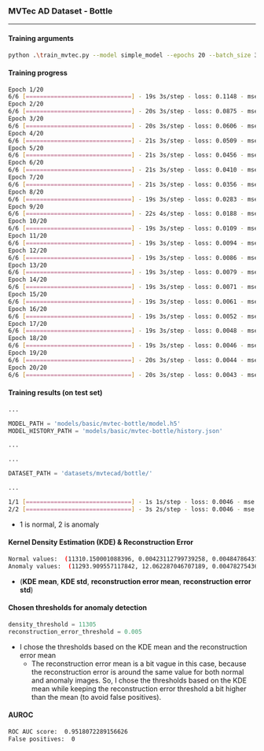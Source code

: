 ### MVTec AD Dataset - Bottle

---

#### Training arguments

```bash
python .\train_mvtec.py --model simple_model --epochs 20 --batch_size 32 --num_workers 4 --dataset datasets/mvtecad/bottle --out models/basic/mvtec-bottle
```

#### Training progress

```bash
Epoch 1/20
6/6 [==============================] - 19s 3s/step - loss: 0.1148 - mse: 0.1128 - mae: 0.3169
Epoch 2/20
6/6 [==============================] - 20s 3s/step - loss: 0.0875 - mse: 0.0859 - mae: 0.2815
Epoch 3/20
6/6 [==============================] - 20s 3s/step - loss: 0.0606 - mse: 0.0582 - mae: 0.2172
Epoch 4/20
6/6 [==============================] - 21s 3s/step - loss: 0.0509 - mse: 0.0485 - mae: 0.1879
Epoch 5/20
6/6 [==============================] - 21s 3s/step - loss: 0.0456 - mse: 0.0433 - mae: 0.1711
Epoch 6/20
6/6 [==============================] - 21s 3s/step - loss: 0.0410 - mse: 0.0391 - mae: 0.1615
Epoch 7/20
6/6 [==============================] - 21s 3s/step - loss: 0.0356 - mse: 0.0337 - mae: 0.1458
Epoch 8/20
6/6 [==============================] - 19s 3s/step - loss: 0.0283 - mse: 0.0266 - mae: 0.1275
Epoch 9/20
6/6 [==============================] - 22s 4s/step - loss: 0.0188 - mse: 0.0169 - mae: 0.0985
Epoch 10/20
6/6 [==============================] - 19s 3s/step - loss: 0.0109 - mse: 0.0084 - mae: 0.0629
Epoch 11/20
6/6 [==============================] - 19s 3s/step - loss: 0.0094 - mse: 0.0077 - mae: 0.0598
Epoch 12/20
6/6 [==============================] - 19s 3s/step - loss: 0.0086 - mse: 0.0075 - mae: 0.0625
Epoch 13/20
6/6 [==============================] - 19s 3s/step - loss: 0.0079 - mse: 0.0068 - mae: 0.0568
Epoch 14/20
6/6 [==============================] - 19s 3s/step - loss: 0.0071 - mse: 0.0060 - mae: 0.0522
Epoch 15/20
6/6 [==============================] - 19s 3s/step - loss: 0.0061 - mse: 0.0050 - mae: 0.0462
Epoch 16/20
6/6 [==============================] - 19s 3s/step - loss: 0.0052 - mse: 0.0042 - mae: 0.0423
Epoch 17/20
6/6 [==============================] - 19s 3s/step - loss: 0.0048 - mse: 0.0037 - mae: 0.0379
Epoch 18/20
6/6 [==============================] - 19s 3s/step - loss: 0.0046 - mse: 0.0036 - mae: 0.0365
Epoch 19/20
6/6 [==============================] - 20s 3s/step - loss: 0.0044 - mse: 0.0034 - mae: 0.0355
Epoch 20/20
6/6 [==============================] - 20s 3s/step - loss: 0.0043 - mse: 0.0034 - mae: 0.0358
```

#### Training results (on test set)

```python
...

MODEL_PATH = 'models/basic/mvtec-bottle/model.h5'
MODEL_HISTORY_PATH = 'models/basic/mvtec-bottle/history.json'

...
```

```python
...

DATASET_PATH = 'datasets/mvtecad/bottle/'

...
```

```bash
1/1 [==============================] - 1s 1s/step - loss: 0.0046 - mse: 0.0038 - mae: 0.0357
2/2 [==============================] - 3s 2s/step - loss: 0.0046 - mse: 0.0038 - mae: 0.0356
```

-   1 is normal, 2 is anomaly

#### Kernel Density Estimation (KDE) & Reconstruction Error

```bash
Normal values:  (11310.150001088396, 0.00423112799739258, 0.004847864375302666, 0.0004086582784052215)
Anomaly values:  (11293.909557117842, 12.062287046707189, 0.0047827543645736674, 0.0007189690768629724)
```

-   (**KDE mean**, **KDE std**, **reconstruction error mean**, **reconstruction error std**)

#### Chosen thresholds for anomaly detection

```python
density_threshold = 11305
reconstruction_error_threshold = 0.005
```

-   I chose the thresholds based on the KDE mean and the reconstruction error mean
    -   The reconstruction error mean is a bit vague in this case, because the reconstruction error is around the same value for both normal and anomaly images. So, I chose the thresholds based on the KDE mean while keeping the reconstruction error threshold a bit higher than the mean (to avoid false positives).

#### AUROC

```bash
ROC AUC score:  0.9518072289156626
False positives:  0
```
